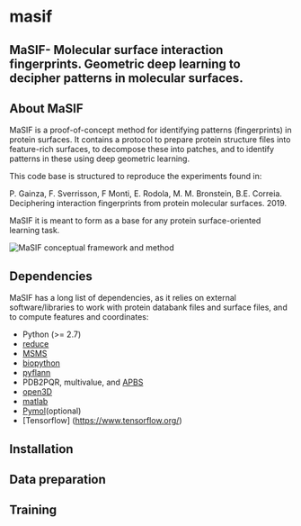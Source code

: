 # masif
## MaSIF- Molecular surface interaction fingerprints. Geometric deep learning to decipher patterns in molecular surfaces.

## About MaSIF

MaSIF is a proof-of-concept method for identifying patterns (fingerprints) in protein surfaces. It contains a protocol to prepare protein structure files into feature-rich surfaces, to decompose these into patches, and to identify patterns in these using deep geometric learning.

This code base is structured to reproduce the experiments found in: 

P. Gainza, F. Sverrisson, F Monti, E. Rodola, M. M. Bronstein, B.E. Correia. Deciphering interaction fingerprints from protein molecular surfaces. 2019. 

MaSIF it is meant to form as a base for any protein surface-oriented learning task. 

![MaSIF conceptual framework and method](https://raw.githubusercontent.com/LPDI-EPFL/masif/master/Fig0_v11-01.png)

## Dependencies 
MaSIF has a long list of dependencies, as it relies on external software/libraries to  work with protein databank files and surface files, and to compute features and coordinates: 
* Python (>= 2.7)
* [reduce](http://kinemage.biochem.duke.edu/software/reduce.php) 
* [MSMS](http://mgltools.scripps.edu/packages/MSMS/)
* [biopython](https://github.com/biopython/biopython)
* [pyflann](https://github.com/primetang/pyflann)
* PDB2PQR, multivalue, and [APBS](http://www.poissonboltzmann.org/)
* [open3D](https://github.com/IntelVCL/Open3D)
* [matlab](https://ch.mathworks.com/products/matlab.html) 
* [Pymol](https://pymol.org/2/)(optional)
* [Tensorflow] (https://www.tensorflow.org/)
 
## Installation 

## Data preparation

## Training
